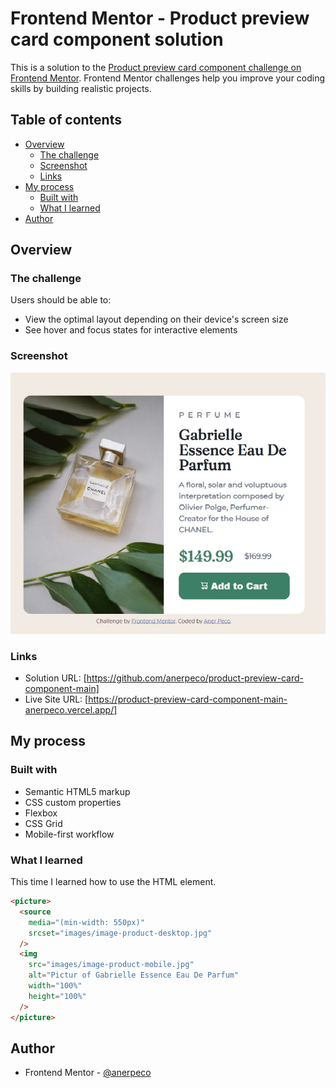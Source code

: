 # Frontend Mentor - Product preview card component solution

This is a solution to the [Product preview card component challenge on Frontend Mentor](https://www.frontendmentor.io/challenges/product-preview-card-component-GO7UmttRfa). Frontend Mentor challenges help you improve your coding skills by building realistic projects.

## Table of contents

- [Overview](#overview)
  - [The challenge](#the-challenge)
  - [Screenshot](#screenshot)
  - [Links](#links)
- [My process](#my-process)
  - [Built with](#built-with)
  - [What I learned](#what-i-learned)
- [Author](#author)

## Overview

### The challenge

Users should be able to:

- View the optimal layout depending on their device's screen size
- See hover and focus states for interactive elements

### Screenshot

![](./screenshot/screenshotDesktop.jpg)

### Links

- Solution URL: [https://github.com/anerpeco/product-preview-card-component-main]
- Live Site URL: [https://product-preview-card-component-main-anerpeco.vercel.app/]

## My process

### Built with

- Semantic HTML5 markup
- CSS custom properties
- Flexbox
- CSS Grid
- Mobile-first workflow

### What I learned

This time I learned how to use the <picture> HTML element.

```html
<picture>
  <source
    media="(min-width: 550px)"
    srcset="images/image-product-desktop.jpg"
  />
  <img
    src="images/image-product-mobile.jpg"
    alt="Pictur of Gabrielle Essence Eau De Parfum"
    width="100%"
    height="100%"
  />
</picture>
```

## Author

- Frontend Mentor - [@anerpeco](https://www.frontendmentor.io/profile/anerpeco)
